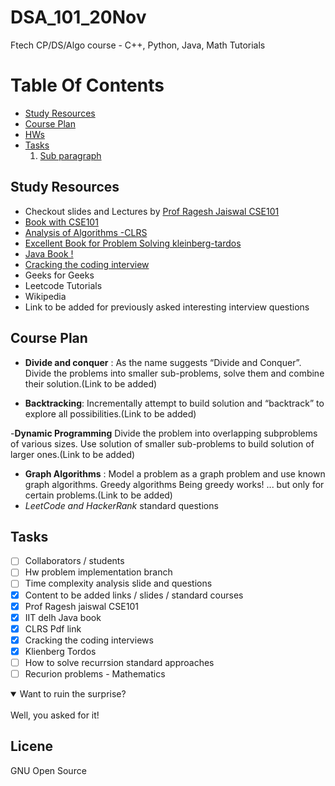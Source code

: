 # DSA_101_20Nov
Ftech CP/DS/Algo course - C++, Python, Java, Math Tutorials

# Table Of Contents
- [Study Resources](#Resources)
- [Course Plan](#Plan)
- [HWs](#paragraph2)
- [Tasks](#Tasks)
    1. [Sub paragraph](#subparagraph2)

## Study Resources<a name="Resources"></a>
- Checkout slides and Lectures by [Prof Ragesh Jaiswal CSE101](http://cseweb.ucsd.edu/~rajaiswal/Summer2020-2/cse101/lectures.html)
- [Book with CSE101](http://algorithmics.lsi.upc.edu/docs/Dasgupta-Papadimitriou-Vazirani.pdf)
- [Analysis of Algorithms -CLRS](https://web.ist.utl.pt/~fabio.ferreira/material/asa/clrs.pdf)
- [Excellent Book for Problem Solving kleinberg-tardos](https://www.cs.princeton.edu/~wayne/kleinberg-tardos/)
- [Java Book !](http://enos.itcollege.ee/~jpoial/algorithms/GT/Data%20Structures%20and%20Algorithms%20in%20Java%20Fourth%20Edition.pdf)
- [Cracking the coding interview](https://cin.ufpe.br/~fbma/Crack/Cracking%20the%20Coding%20Interview%20189%20Programming%20Questions%20and%20Solutions.pdf)
- Geeks for Geeks
- Leetcode Tutorials
- Wikipedia
- Link to be added for previously asked interesting interview questions

## Course Plan<a name ="Plan"></a>
- **Divide and conquer** : As the name suggests “Divide and Conquer”. Divide the problems into
smaller sub-problems, solve them and combine their solution.(Link to be added)

- **Backtracking**: Incrementally attempt to build solution and “backtrack” to explore all
possibilities.(Link to be added)

-**Dynamic Programming** Divide the problem into overlapping subproblems of various sizes.
Use solution of smaller sub-problems to build solution of larger ones.(Link to be added)

- **Graph Algorithms** : Model a problem as a graph problem and use known graph algorithms.
Greedy algorithms Being greedy works! ... but only for certain problems.(Link to be added)
- *LeetCode and HackerRank* standard questions

## Tasks<a name="Tasks"></a>
- [ ] Collaborators / students
- [ ] Hw problem implementation branch
- [ ] Time complexity analysis slide and questions
- [x] Content to be added links / slides / standard courses 
- [x] Prof Ragesh jaiswal CSE101
- [x] IIT delh Java book
- [x] CLRS Pdf link
- [x] Cracking the coding interviews
- [x] Klienberg Tordos
- [ ] How to solve recurrsion standard approaches
- [ ] Recurion problems - Mathematics 

<details open>
<summary>Want to ruin the surprise?</summary>
<br>
Well, you asked for it!
</details>

## Licene
GNU Open Source
